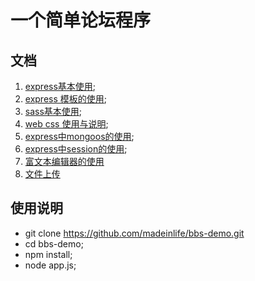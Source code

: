 # 一个简单论坛程序

## 文档
1. [express基本使用](./docs/01-express.md);
2. [express 模板的使用](./docs/02-express-template.md);
3. [sass基本使用](./docs/03-sass.md);
4. [web css 使用与说明](./docs/04-css.md);
5. [express中mongoos的使用](./docs/05-mongoose.md);
6. [express中session的使用](./docs/06-express-session.md);
7. [富文本编辑器的使用](./docs/07-editor.md)
8. [文件上传](./docs/08-upload.md)

## 使用说明
- git clone https://github.com/madeinlife/bbs-demo.git
- cd bbs-demo;
- npm install;
- node app.js;
